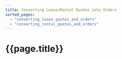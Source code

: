 ```yaml
---
title: Converting Lease/Rental Quotes into Orders
sorted_pages:
  - "converting_lease_quotes_and_orders"
  - "converting_rental_quotes_and_orders"
---
```

# {{page.title}}
